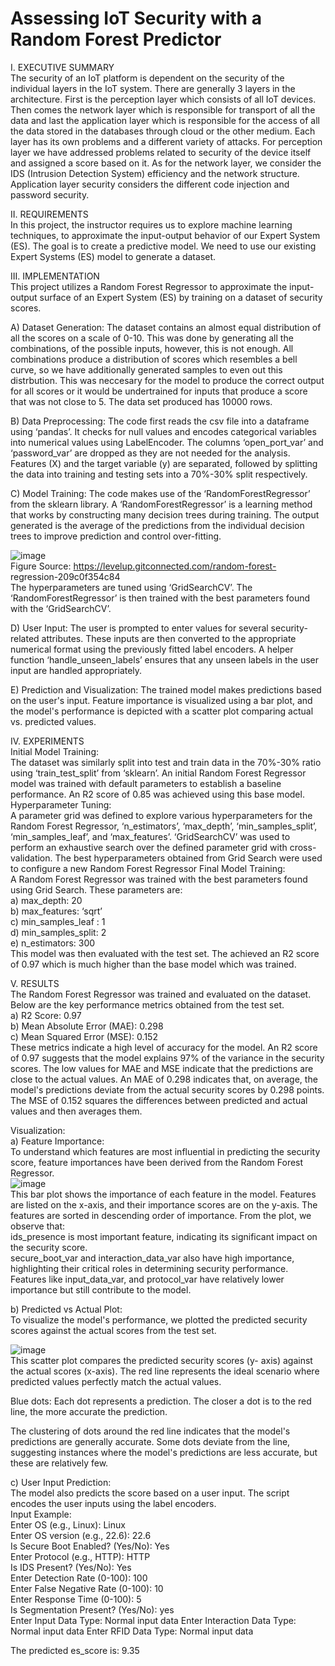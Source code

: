 # Assessing IoT Security with a Random Forest Predictor

I. EXECUTIVE SUMMARY  
The security of an IoT platform is dependent on the security of the individual layers in the IoT system. There are generally 3 layers in the architecture. First is the perception layer which consists of all IoT devices. Then comes the network layer which is responsible for transport of all the data and last the application layer which is responsible for the access of all the data stored in the databases through cloud or the other medium. Each layer has its own problems and a different variety of attacks. For perception layer we have addressed problems related to security of the device itself and assigned a score based on it. As for the network layer, we consider the IDS (Intrusion Detection System) efficiency and the network structure. Application layer security considers the different code injection and password security.  

II. REQUIREMENTS  
In this project, the instructor requires us to explore machine learning techniques, to approximate the input-output behavior of our Expert System (ES). The goal is to create a predictive model. We need to use our existing Expert Systems (ES) model to generate a dataset.  

III. IMPLEMENTATION  
This project utilizes a Random Forest Regressor to approximate the input-output surface of an Expert System (ES) by training on a dataset of security scores.   

A) Dataset Generation:
The dataset contains an almost equal distribution of all the scores on a scale of 0-10. This was done by generating all the combinations, of the possible inputs, however, this is not enough. All combinations produce a distribution of scores which resembles a bell curve, so we have additionally generated samples to even out this distrbution. This was neccesary for the model to produce the correct output for all scores or it would be undertrained for inputs that produce a score that was not close to 5. The data set produced has 10000 rows.   

B) Data Preprocessing:
The code first reads the csv file into a dataframe using
‘pandas’. It checks for null values and encodes categorical variables into numerical values using LabelEncoder. The columns ‘open_port_var’ and ‘password_var’ are dropped as they are not needed for the analysis. Features (X) and the target variable (y) are separated, followed by splitting the data into training and testing sets into a 70%-30% split respectively.  

C) Model Training:
The code makes use of the ‘RandomForestRegressor’ from the sklearn library. A ‘RandomForestRegressor’ is a learning method that works by constructing many decision trees during training. The output generated is the average of the predictions from the individual decision trees to improve prediction and control over-fitting.    

![image](https://github.com/akhilshetty97/IOTsecurityevaluation/assets/47709446/f2ff4995-095d-405b-8368-929d95c0913b)  
Figure Source: https://levelup.gitconnected.com/random-forest- regression-209c0f354c84  
The hyperparameters are tuned using ‘GridSearchCV’. The ‘RandomForestRegressor’ is then trained with the best parameters found with the ‘GridSearchCV’.  

D) User Input:
The user is prompted to enter values for several security- related attributes. These inputs are then converted to the appropriate numerical format using the previously fitted label encoders. A helper function ‘handle_unseen_labels’ ensures that any unseen labels in the user input are handled appropriately.  

E) Prediction and Visualization:
The trained model makes predictions based on the user's input. Feature importance is visualized using a bar plot, and the model's performance is depicted with a scatter plot comparing actual vs. predicted values. 

IV. EXPERIMENTS  
Initial Model Training:  
The dataset was similarly split into test and train data in the 70%-30% ratio using ‘train_test_split’ from ‘sklearn’. An initial Random Forest Regressor model was trained with default parameters to establish a baseline performance. An R2 score of 0.85 was achieved using this base model.
Hyperparameter Tuning:  
A parameter grid was defined to explore various hyperparameters for the Random Forest Regressor, ‘n_estimators’, ‘max_depth’, ‘min_samples_split’, ‘min_samples_leaf’, and ‘max_features’. ‘GridSearchCV’ was used to perform an exhaustive search over the defined parameter grid with cross-validation. The best hyperparameters obtained from Grid Search were used to configure a new Random Forest Regressor
Final Model Training:  
A Random Forest Regressor was trained with the best parameters found using Grid Search. These parameters are:  
a) max_depth: 20  
b) max_features: ‘sqrt’  
c) min_samples_leaf : 1  
d) min_samples_split: 2   
e) n_estimators: 300  
This model was then evaluated with the test set. The achieved an R2 score of 0.97 which is much higher than the base model which was trained.  

V. RESULTS  
The Random Forest Regressor was trained and evaluated on the dataset. Below are the key performance metrics obtained from the test set.  
a) R2 Score: 0.97  
b) Mean Absolute Error (MAE): 0.298  
c) Mean Squared Error (MSE): 0.152  
These metrics indicate a high level of accuracy for the model. An R2 score of 0.97 suggests that the model explains 97% of the variance in the security scores. The low values for MAE and MSE indicate that the predictions are close to the actual values. An MAE of 0.298 indicates that, on average, the model's predictions deviate from the actual security scores by 0.298 points. The MSE of 0.152 squares the differences between predicted and actual values and then averages them.  

Visualization:  
a) Feature Importance:  
To understand which features are most influential in predicting the security score, feature importances have been derived from the Random Forest Regressor.  
![image](https://github.com/akhilshetty97/IOTsecurityevaluation/assets/47709446/8c921383-6157-433d-9d53-65a027882ba9)  
This bar plot shows the importance of each feature in the model. Features are listed on the x-axis, and their importance scores are on the y-axis. The features are sorted in descending order of importance. From the plot, we observe that:  
ids_presence is most important feature, indicating its significant impact on the security score.  
secure_boot_var and interaction_data_var also have high importance, highlighting their critical roles in determining security performance.  
Features like input_data_var, and protocol_var have relatively lower importance but still contribute to the model.  

b) Predicted vs Actual Plot:  
To visualize the model's performance, we plotted the predicted security scores against the actual scores from the test set.  

![image](https://github.com/akhilshetty97/IOTsecurityevaluation/assets/47709446/79559aaa-dd18-4e57-bb72-e34c4aad995c)  
This scatter plot compares the predicted security scores (y- axis) against the actual scores (x-axis). The red line represents the ideal scenario where predicted values perfectly match the actual values.  

Blue dots: Each dot represents a prediction. The closer a dot is to the red line, the more accurate the prediction.  

The clustering of dots around the red line indicates that the model's predictions are generally accurate. Some dots deviate from the line, suggesting instances where the model's predictions are less accurate, but these are relatively few.  

c) User Input Prediction:  
The model also predicts the score based on a user input. The script encodes the user inputs using the label encoders.  
Input Example:  
Enter OS (e.g., Linux): Linux  
Enter OS version (e.g., 22.6): 22.6  
Is Secure Boot Enabled? (Yes/No): Yes    
Enter Protocol (e.g., HTTP): HTTP  
Is IDS Present? (Yes/No): Yes  
Enter Detection Rate (0-100): 100  
Enter False Negative Rate (0-100): 10  
Enter Response Time (0-100): 5  
Is Segmentation Present? (Yes/No): yes  
Enter Input Data Type: Normal input data Enter Interaction Data Type: Normal input data Enter RFID Data Type: Normal input data  

The predicted es_score is: 9.35  




